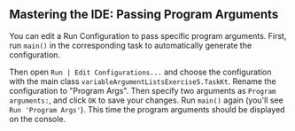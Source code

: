 ## Mastering the IDE: Passing Program Arguments

You can edit a Run Configuration to pass specific program arguments. First, run
`main()` in the corresponding task to automatically generate the configuration.

Then open <span class="control">`Run | Edit Configurations...`</span> and
choose the configuration with the main class
`variableArgumentListsExercise5.TaskKt`. Rename the configuration to "Program
Args". Then specify two arguments as `Program arguments:`, and click `OK` to
save your changes. Run `main()` again (you'll see `Run 'Program Args'`). This
time the program arguments should be displayed on the console.
